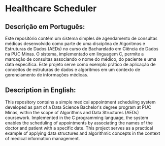 # Healthcare Scheduler

## **Descrição em Português:**

Este repositório contém um sistema simples de agendamento de consultas médicas desenvolvido como parte de uma disciplina de Algoritmos e Estruturas de Dados (AEDs) no curso de Bacharelado em Ciência de Dados na PUC Minas. O sistema, implementado em linguagem C, permite a marcação de consultas associando o nome do médico, do paciente e uma data específica. Este projeto serve como exemplo prático de aplicação de conceitos de estruturas de dados e algoritmos em um contexto de gerenciamento de informações médicas.

## **Description in English:**
This repository contains a simple medical appointment scheduling system developed as part of a Data Science Bachelor's degree program at PUC Minas, within the scope of Algorithms and Data Structures (AEDs) coursework. Implemented in the C programming language, the system enables the scheduling of appointments by associating the names of the doctor and patient with a specific date. This project serves as a practical example of applying data structures and algorithmic concepts in the context of medical information management.